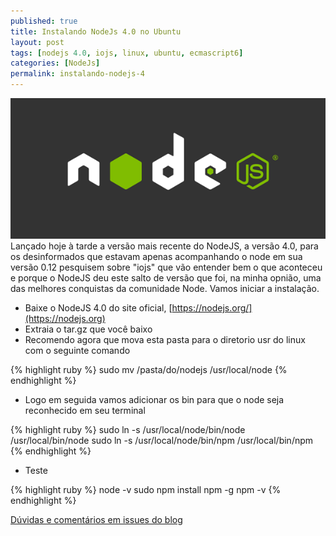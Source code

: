 ```yaml
---
published: true
title: Instalando NodeJs 4.0 no Ubuntu
layout: post
tags: [nodejs 4.0, iojs, linux, ubuntu, ecmascript6]
categories: [NodeJs]
permalink: instalando-nodejs-4
---
```

![Instalando NodeJS 4](/public/image/02-instalando-nodejs4.png)
Lançado hoje à tarde a versão mais recente do NodeJS, a versão 4.0, para os desinformados que estavam apenas acompanhando o node em sua versão 0.12 pesquisem sobre "iojs" que vão entender bem o que aconteceu e porque o NodeJS deu este salto de versão que foi, na minha opnião, uma das melhores conquistas da comunidade Node. Vamos iniciar a instalação.

* Baixe o NodeJS 4.0 do site oficial, [https://nodejs.org/](https://nodejs.org)
* Extraia o tar.gz que você baixo
* Recomendo agora que mova esta pasta para o diretorio usr do linux com o seguinte comando

{% highlight ruby %}
sudo mv /pasta/do/nodejs /usr/local/node
{% endhighlight %}

* Logo em seguida vamos adicionar os bin para que o node seja reconhecido em seu terminal

{% highlight ruby %}
sudo ln -s /usr/local/node/bin/node /usr/local/bin/node
sudo ln -s /usr/local/node/bin/npm /usr/local/bin/npm
{% endhighlight %}

* Teste

{% highlight ruby %}
node -v
sudo npm install npm -g
npm -v
{% endhighlight %}

[Dúvidas e comentários em issues do blog](https://github.com/jhonmike/jhonmike.github.io/issues)
